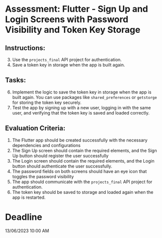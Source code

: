 # Assessment: Flutter - Sign Up and Login Screens with Password Visibility and Token Key Storage

## Instructions:

<!-- 1. Create a Flutter app that includes a Sign Up/Login screens. -->
<!-- 2. Implement the functionality to show/hide the password using an eye icon. -->
3. Use the `projects_final` API project for authentication.
4. Save a token key in storage when the app is built again.

## Tasks:

<!-- 1. Create a new Flutter project  -->
<!-- 2. Create a file named `api.dart` and implement the necessary API methods to communicate with the `projects_final` API project for authentication. You can use packages like `http` or `dio` for making API calls. -->
<!-- 3. Implement a Sign Up screen with the following elements: -->
   <!-- - Text fields for entering name, email, username and password. -->
   <!-- - Sign Up button to register the user. -->
<!-- 4. Implement a Login screen with the following elements: -->
   <!-- - Text fields for entering email and password. -->
   <!-- - Login button to authenticate the user. -->
<!-- 5. On both the Sign Up and Login screens, implement the functionality to show/hide the password using an eye icon. -->
6. Implement the logic to save the token key in storage when the app is built again. You can use packages like `shared_preferences` or `getstorge` for storing the token key securely.
7. Test the app by signing up with a new user, logging in with the same user, and verifying that the token key is saved and loaded correctly.

## Evaluation Criteria:

1. The Flutter app should be created successfully with the necessary dependencies and configurations
2. The Sign Up screen should contain the required elements, and the Sign Up button should register the user successfully
3. The Login screen should contain the required elements, and the Login button should authenticate the user successfully. 
4. The password fields on both screens should have an eye icon that toggles the password visibility
5. The app should communicate with the `projects_final` API project for authentication.
6. The token key should be saved to storage and loaded again when the app is restarted.

# Deadline
13/06/2023 10:00 AM
